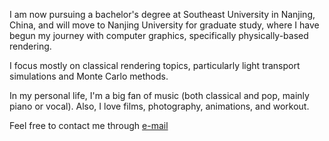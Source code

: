 I am now pursuing a bachelor's degree at Southeast University in Nanjing, China, and will move to Nanjing University for graduate study, where I have begun my journey with computer graphics, specifically physically-based rendering. 

I focus mostly on classical rendering topics, particularly light transport simulations and Monte Carlo methods. 

In my personal life, I'm a big fan of music (both classical and pop, mainly piano or vocal). Also, I love films, photography, animations, and workout.

Feel free to contact me through [e-mail](1084918073@qq.com)
